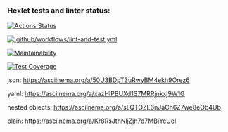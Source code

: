 ### Hexlet tests and linter status:
[![Actions Status](https://github.com/OzhoginCode/frontend-project-46/workflows/hexlet-check/badge.svg)](https://github.com/OzhoginCode/frontend-project-46/actions)

[![.github/workflows/lint-and-test.yml](https://github.com/OzhoginCode/frontend-project-46/actions/workflows/lint-and-test.yml/badge.svg)](https://github.com/OzhoginCode/frontend-project-46/actions/workflows/lint-and-test.yml)

[![Maintainability](https://api.codeclimate.com/v1/badges/7ffb352f86caf81d4290/maintainability)](https://codeclimate.com/github/OzhoginCode/frontend-project-46/maintainability)

[![Test Coverage](https://api.codeclimate.com/v1/badges/7ffb352f86caf81d4290/test_coverage)](https://codeclimate.com/github/OzhoginCode/frontend-project-46/test_coverage)

json:
https://asciinema.org/a/50U3BDpT3uRwyBM4ekh9Orez6

yaml:
https://asciinema.org/a/xazHIPBUXd1S7MRRjnkxj9W1G

nested objects:
https://asciinema.org/a/sLQTOZE6nJaCh6Z7we8eOb4Ub

plain:
https://asciinema.org/a/Kr8RsJthNljZjh7d7MBjYcUel